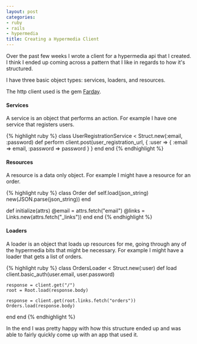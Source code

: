 ```yaml
---
layout: post
categories:
- ruby
- rails
- hypermedia
title: Creating a Hypermedia Client
---
```


Over the past few weeks I wrote a client for a hypermedia api that I created. I think I ended up coming across a pattern that I like in regards to how it's structured.

I have three basic object types: services, loaders, and resources.

The http client used is the gem [Farday](http://github.com/technoweenie/faraday).

#### Services
A service is an object that performs an action. For example I have one service that registers users.

{% highlight ruby %}
class UserRegistrationService < Struct.new(:email, :password)
  def perform
    client.post(user_registration_url, {
      :user => {
        :email => email,
        :password => password
      }
    }
  end
end
{% endhighlight %}

#### Resources
A resource is a data only object. For example I might have a resource for an order.

{% highlight ruby %}
class Order
  def self.load(json_string)
    new(JSON.parse(json_string))
  end

  def initialize(attrs)
    @email = attrs.fetch("email")
    @links = Links.new(attrs.fetch("_links"))
  end
end
{% endhighlight %}

#### Loaders
A loader is an object that loads up resources for me, going through any of the hypermedia bits that might be necessary. For example I might have a loader that gets a list of orders.

{% highlight ruby %}
class OrdersLoader < Struct.new(:user)
  def load
    client.basic_auth(user.email, user.password)

    response = client.get("/")
    root = Root.load(response.body)

    response = client.get(root.links.fetch("orders"))
    Orders.load(response.body)
  end
end
{% endhighlight %}

In the end I was pretty happy with how this structure ended up and was able to fairly quickly come up with an app that used it.
